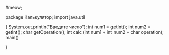 #meow;

package Калькулятор;
import java.util

{
System.out.println("Введите число");
int num1 = getInt();
int num2 = getInt(); 
char getOperation();
int calc (int num1 + int num2 + char operation);
main()

}
